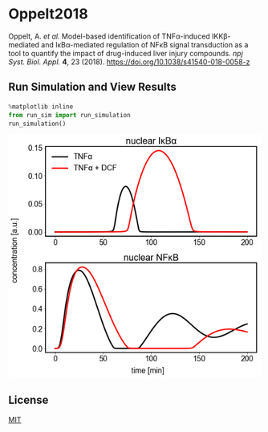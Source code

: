# Oppelt2018
Oppelt, A. *et al.* Model-based identification of TNFα-induced IKKβ-mediated and IκBα-mediated regulation of NFκB signal transduction as a tool to quantify the impact of drug-induced liver injury compounds. *npj Syst. Biol. Appl.* **4**, 23 (2018). https://doi.org/10.1038/s41540-018-0058-z

## Run Simulation and View Results
```python
%matplotlib inline
from run_sim import run_simulation
run_simulation()
```
![nuclear_IkBa_NFkB](nuclear_IkBa_NFkB.png)

## License
[MIT](/LICENSE)